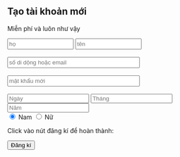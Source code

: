 <body>

<h2>Tạo tài khoản mới</h2>
<p>Miễn phí và luôn như vậy</p>
</body>
<script>
function checkinformation(){


var a = document.forms["create"]["fname"].value;
if (a == "") {
        alert("Họ!");
        return false;
		}
var b = document.forms["create"]["lname"].value;
if (b == "") {
        alert("Tên! ");
        return false;
		}
var c = document.forms["create"]["sdtoremail"].value;
 if (c == "") {
        alert("Số di động hoặc Email!");
        return false;
		}

var d = document.forms["create"]["password"].value;
if (d ==""){
		alert("Mật kh<body>

<h2>Tạo tài khoản mới</h2>
<p>Miễn phí và luôn như vậy</p>
</body>
<script>
function checkinformation(){


var a = document.forms["create"]["fname"].value;
if (a == "") {
        alert("Họ!");
        return false;
		}
var b = document.forms["create"]["lname"].value;
if (b == "") {
        alert("Tên! ");
        return false;
		}
var c = document.forms["create"]["sdtoremail"].value;
 if (c == "") {
        alert("Số di động hoặc Email!");
        return false;
		}

var d = document.forms["create"]["password"].value;
if (d ==""){
		alert("Mật khẩu!");
		return false;
	}
var e = document.forms["create"]["bday"].value;
if (e ==""){
		alert("ngày sinh!");
		return false;
	}
var f = document.forms["create"]["bmonth"].value;
if (f ==""){
		alert("tháng sinh!");
		return false;
	}
var g = document.forms["create"]["byear"].value;
if (g ==""){
		alert("năm sinh!")
		return false;
	}
var h = document.forms["create"]["gender"].value;
if (h == "")
		alert("giới tính!");
		return false;
}
</script>
<form name="create" onsubmit="return checkinformation()">
<input type="text" name="fname" placeholder="họ"  style="width: 150px; height: 25px; " > 
<input type="text" name="lname" placeholder="tên" style="width: 150px; height: 25px;" ><br><br>
<input type="text" name="sdtoremail" placeholder="số di dộng hoặc email"  style="width: 300px; height: 25px;"><br><br>
<input type="password" name="password" placeholder="mật khẩu mới"  style="width: 300px; height: 25px;"><br>
<br>
<form action="/action_page_post.php" method="post">
  <input type="text" name="fname" required
  list="Ngày" name="Ngày" placeholder="Ngày">
<datalist id="Ngày">
	<option value="1">
  	</option><option value="2">
  	</option><option value="3">
  	</option><option value="4">
  	</option><option value="5">
	</option><option value="6">
	</option><option value="7">
	</option><option value="8">
	</option><option value="9">
	</option><option value="10">
	</option><option value="11">
	</option><option value="12">
	</option><option value="13">
	</option><option value="14">
	</option><option value="15">
	</option><option value="16">
	</option><option value="17">
	</option><option value="18">
	</option><option value="19">
	</option><option value="20">
	</option><option value="21">
	</option><option value="22">
	</option><option value="23">
	</option><option value="24">
	</option><option value="25">
	</option><option value="26">
	</option><option value="27">
	</option><option value="28">
	</option><option value="29">
	</option><option value="30">
	</option><option value="31">
	</option></datalist>
<form action="/action_page_post.php" method="post">
  <input type="text" name="fname" required
  input list="Tháng" name="Tháng" placeholder="Tháng">
<datalist id="Tháng">
	<option value="1">
  	</option><option value="2">
  	</option><option value="3">
  	</option><option value="4">
  	</option><option value="5">
	</option><option value="6">
	</option><option value="7">
	</option><option value="8">
	</option><option value="9">
	</option><option value="10">
	</option><option value="11">
	</option><option value="12">
	</option></datalist>
<form action="/action_page_post.php" method="post">
  <input type="text" name="fname" required
  list="Năm" name="Năm" placeholder="Năm">
<datalist id="Năm">
<option value="1958">
</option><option value="1959">
</option><option value="1960">
</option><option value="1961">
</option><option value="1962">
</option><option value="1963">
</option><option value="1964">
</option><option value="1965">
</option><option value="1966">
</option><option value="1967">
</option><option value="1968">
</option><option value="1969">
</option><option value="1970">
</option><option value="1971">
</option><option value="1972">
</option><option value="1973">
</option><option value="1974">
</option><option value="1975">
</option><option value="1976">
</option><option value="1977">
</option><option value="1978">
</option><option value="1979">
</option><option value="1980">
</option><option value="1981">
</option><option value="1982">
</option><option value="1983">
</option><option value="1984">
</option><option value="1985">
</option><option value="1986">
</option><option value="1987">
</option><option value="1988">
</option><option value="1989">
</option><option value="1990">
</option><option value="1991">
</option><option value="1992">
</option><option value="1993">
</option><option value="1994">
</option><option value="1995">
</option><option value="1996">
</option><option value="1997">
</option><option value="1998">
</option><option value="1999">
</option><option value="2000">
</option><option value="2001">
</option><option value="2002">
</option><option value="2003">
</option><option value="2004">
</option><option value="2005">
</option><option value="2006">
</option><option value="2007">
</option><option value="2008">
</option><option value="2009">
</option><option value="2010">
</option><option value="2011">
</option><option value="2012">
</option><option value="2013">
</option><option value="2014">
</option><option value="2015">
</option><option value="2016">
</option><option value="2017">
  
</option></datalist>
<datalist id="year">
	
<option value="1958">
</option><option value="1959">
</option><option value="1960">
</option><option value="1961">
</option><option value="1962">
</option><option value="1963">
</option><option value="1964">
</option><option value="1965">
</option><option value="1966">
</option><option value="1967">
</option><option value="1968">
</option><option value="1969">
</option><option value="1970">
</option><option value="1971">
</option><option value="1972">
</option><option value="1973">
</option><option value="1974">
</option><option value="1975">
</option><option value="1976">
</option><option value="1977">
</option><option value="1978">
</option><option value="1979">
</option><option value="1980">
</option><option value="1981">
</option><option value="1982">
</option><option value="1983">
</option><option value="1984">
</option><option value="1985">
</option><option value="1986">
</option><option value="1987">
</option><option value="1988">
</option><option value="1989">
</option><option value="1990">
</option><option value="1991">
</option><option value="1992">
</option><option value="1993">
</option><option value="1994">
</option><option value="1995">
</option><option value="1996">
</option><option value="1997">
</option><option value="1998">
</option><option value="1999">
</option><option value="2000">
</option><option value="2001">
</option><option value="2002">
</option><option value="2003">
</option><option value="2004">
</option><option value="2005">
</option><option value="2006">
</option><option value="2007">
</option><option value="2008">
</option><option value="2009">
</option><option value="2010">
</option><option value="2011">
</option><option value="2012">
</option><option value="2013">
</option><option value="2014">
</option><option value="2015">
</option><option value="2016">
</option><option value="2017">
  
</option></datalist>
	<br>
	<input type="radio" name="gender" value="Nam" checked="">
     Nam
  <input type="radio" name="gender" value="Nữ">
   Nữ
   <br>
   
<p>Click vào nút đăng kí để hoàn thành:</p>

<button>Đăng kí</button>
